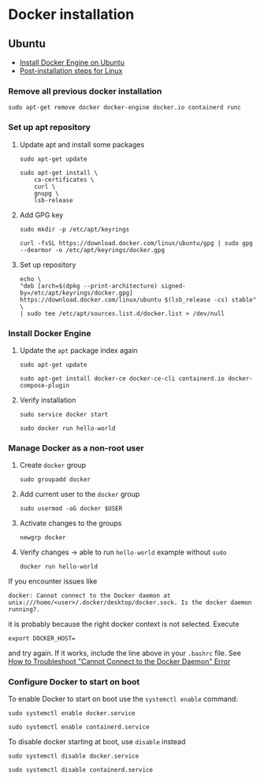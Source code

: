 # Docker installation
## Ubuntu
- [Install Docker Engine on Ubuntu](https://docs.docker.com/engine/install/ubuntu/)
- [Post-installation steps for Linux](https://docs.docker.com/engine/install/linux-postinstall/)

### Remove all previous docker installation
```
sudo apt-get remove docker docker-engine docker.io containerd runc
```

### Set up apt repository
1. Update apt and install some packages
    ```
    sudo apt-get update
    ```
    ```
    sudo apt-get install \
        ca-certificates \
        curl \
        gnupg \
        lsb-release
    ```

2. Add GPG key

    ```
    sudo mkdir -p /etc/apt/keyrings
    ```
    ```
    curl -fsSL https://download.docker.com/linux/ubuntu/gpg | sudo gpg --dearmor -o /etc/apt/keyrings/docker.gpg
    ```

3. Set up repository
    ```
    echo \
    "deb [arch=$(dpkg --print-architecture) signed-by=/etc/apt/keyrings/docker.gpg] https://download.docker.com/linux/ubuntu $(lsb_release -cs) stable" \
    | sudo tee /etc/apt/sources.list.d/docker.list > /dev/null
    ```

### Install Docker Engine
1. Update the `apt` package index again
	```
	sudo apt-get update
	```

	```
	sudo apt-get install docker-ce docker-ce-cli containerd.io docker-compose-plugin
	```

2. Verify installation
	```
	sudo service docker start
	```

	```
	sudo docker run hello-world
	```

### Manage Docker as a non-root user
1. Create `docker` group
	```
	sudo groupadd docker
	```

2. Add current user to the `docker` group 
	```
	sudo usermod -aG docker $USER
	```

3. Activate changes to the groups
	```
	newgrp docker
	```

4. Verify changes -> able to run `hello-world` example without `sudo`
	```
	docker run hello-world
	```

If you encounter issues like
```
docker: Cannot connect to the Docker daemon at unix:///home/<user>/.docker/desktop/docker.sock. Is the docker daemon running?.
```
it is probably because the right docker context is not selected. Execute
```
export DOCKER_HOST=
```
and try again. If it works, include the line above in your `.bashrc` file. See [How to Troubleshoot "Cannot Connect to the Docker Daemon" Error](https://www.howtogeek.com/devops/how-to-troubleshoot-cannot-connect-to-the-docker-daemon-errors/)


### Configure Docker to start on boot

To enable Docker to start on boot use the `systemctl enable` command: 
```
sudo systemctl enable docker.service
```
```
sudo systemctl enable containerd.service
```

To disable docker starting at boot, use `disable` instead
```
sudo systemctl disable docker.service
```
```
sudo systemctl disable containerd.service
```

